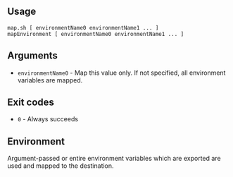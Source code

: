 
## Usage

    map.sh [ environmentName0 environmentName1 ... ]
    mapEnvironment [ environmentName0 environmentName1 ... ]

## Arguments

- `environmentName0` - Map this value only. If not specified, all environment variables are mapped.

## Exit codes

- `0` - Always succeeds

## Environment

Argument-passed or entire environment variables which are exported are used and mapped to the destination.